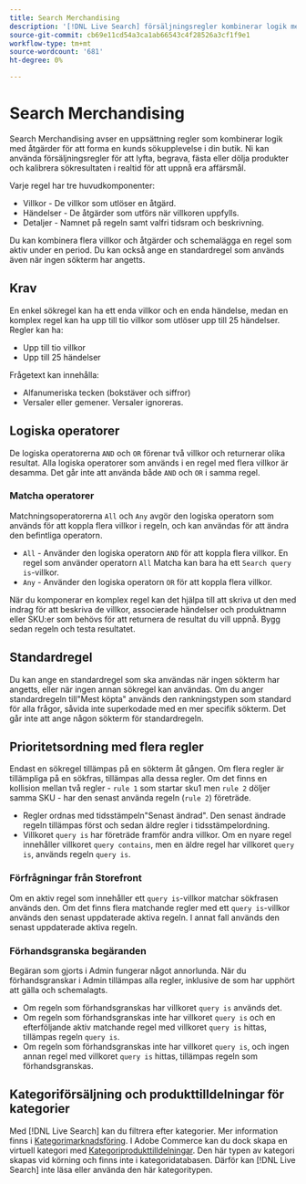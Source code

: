 ```yaml
---
title: Search Merchandising
description: '[!DNL Live Search] försäljningsregler kombinerar logik med åtgärder för att forma shoppingupplevelsen.'
source-git-commit: cb69e11cd54a3ca1ab66543c4f28526a3cf1f9e1
workflow-type: tm+mt
source-wordcount: '681'
ht-degree: 0%

---
```


# Search Merchandising

Search Merchandising avser en uppsättning regler som kombinerar logik med åtgärder för att forma en kunds sökupplevelse i din butik. Ni kan använda försäljningsregler för att lyfta, begrava, fästa eller dölja produkter och kalibrera sökresultaten i realtid för att uppnå era affärsmål.

Varje regel har tre huvudkomponenter:

* Villkor - De villkor som utlöser en åtgärd.
* Händelser - De åtgärder som utförs när villkoren uppfylls.
* Detaljer - Namnet på regeln samt valfri tidsram och beskrivning.

Du kan kombinera flera villkor och åtgärder och schemalägga en regel som aktiv under en period. Du kan också ange en standardregel som används även när ingen sökterm har angetts.

## Krav

En enkel sökregel kan ha ett enda villkor och en enda händelse, medan en komplex regel kan ha upp till tio villkor som utlöser upp till 25 händelser.
Regler kan ha:

* Upp till tio villkor
* Upp till 25 händelser

Frågetext kan innehålla:

* Alfanumeriska tecken (bokstäver och siffror)
* Versaler eller gemener. Versaler ignoreras.

## Logiska operatorer

De logiska operatorerna `AND` och `OR` förenar två villkor och returnerar olika resultat. Alla logiska operatorer som används i en regel med flera villkor är desamma. Det går inte att använda både `AND` och `OR` i samma regel.

### Matcha operatorer

Matchningsoperatorerna `All` och `Any` avgör den logiska operatorn som används för att koppla flera villkor i regeln, och kan användas för att ändra den befintliga operatorn.

* `All` - Använder den logiska operatorn `AND` för att koppla flera villkor. En regel som använder operatorn `All` Matcha kan bara ha ett `Search query is`-villkor.
* `Any` - Använder den logiska operatorn `OR` för att koppla flera villkor.

När du komponerar en komplex regel kan det hjälpa till att skriva ut den med indrag för att beskriva de villkor, associerade händelser och produktnamn eller SKU:er som behövs för att returnera de resultat du vill uppnå. Bygg sedan regeln och testa resultatet.

## Standardregel

Du kan ange en standardregel som ska användas när ingen sökterm har angetts, eller när ingen annan sökregel kan användas. Om du anger standardregeln till&quot;Mest köpta&quot; används den rankningstypen som standard för alla frågor, såvida inte superkodade med en mer specifik sökterm. Det går inte att ange någon sökterm för standardregeln.

## Prioritetsordning med flera regler

Endast en sökregel tillämpas på en sökterm åt gången.
Om flera regler är tillämpliga på en sökfras, tillämpas alla dessa regler. Om det finns en kollision mellan två regler - `rule 1` som startar sku1 men `rule 2` döljer samma SKU - har den senast använda regeln (`rule 2`) företräde.

* Regler ordnas med tidsstämpeln&quot;Senast ändrad&quot;. Den senast ändrade regeln tillämpas först och sedan äldre regler i tidsstämpelordning.
* Villkoret `query is` har företräde framför andra villkor. Om en nyare regel innehåller villkoret `query contains`, men en äldre regel har villkoret `query is`, används regeln `query is`.

### Förfrågningar från Storefront

Om en aktiv regel som innehåller ett `query is`-villkor matchar sökfrasen används den. Om det finns flera matchande regler med ett `query is`-villkor används den senast uppdaterade aktiva regeln.
I annat fall används den senast uppdaterade aktiva regeln.

### Förhandsgranska begäranden

Begäran som gjorts i Admin fungerar något annorlunda. När du förhandsgranskar i Admin tillämpas alla regler, inklusive de som har upphört att gälla och schemalagts.

* Om regeln som förhandsgranskas har villkoret `query is` används det.
* Om regeln som förhandsgranskas inte har villkoret `query is` och en efterföljande aktiv matchande regel med villkoret `query is` hittas, tillämpas regeln `query is`.
* Om regeln som förhandsgranskas inte har villkoret `query is`, och ingen annan regel med villkoret `query is` hittas, tillämpas regeln som förhandsgranskas.

## Kategoriförsäljning och produkttilldelningar för kategorier

Med [!DNL Live Search] kan du filtrera efter kategorier. Mer information finns i [Kategorimarknadsföring](category-merch.md).
I Adobe Commerce kan du dock skapa en virtuell kategori med [Kategoriprodukttilldelningar](https://experienceleague.adobe.com/docs/commerce-admin/catalog/categories/products-in-category/categories-product-assignments.html?lang=sv-SE). Den här typen av kategori skapas vid körning och finns inte i kategoridatabasen. Därför kan [!DNL Live Search] inte läsa eller använda den här kategoritypen.
